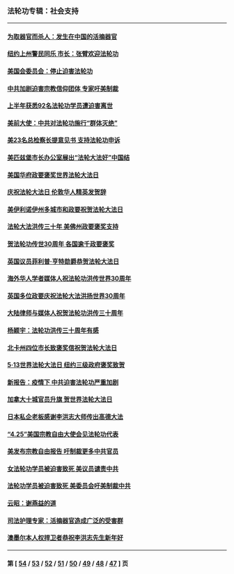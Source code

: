 ### 法轮功专辑：社会支持
---
#### [为取器官而杀人：发生在中国的活摘器官](../../pages/nf4386/n13794731.md?08120430) 
#### [纽约上州警民同乐 市长：张臂欢迎法轮功](../../pages/nf4386/n13794375.md?08120430) 
#### [美国会委员会：停止迫害法轮功](../../pages/nf4386/n13788164.md?08120430) 
#### [中共加剧迫害宗教信仰团体 专家吁美制裁](../../pages/nf4386/n13780252.md?08120430) 
#### [上半年获悉92名法轮功学员遭迫害离世](../../pages/nf4386/n13772701.md?08120430) 
#### [美前大使：中共对法轮功施行“群体灭绝”](../../pages/nf4386/n13771705.md?08120430) 
#### [美23名总检察长提意见书 支持法轮功申诉](../../pages/nf4386/n13766596.md?08120430) 
#### [美匹兹堡市长办公室展出“法轮大法好”中国结](../../pages/nf4386/n13749721.md?08120430) 
#### [美国华府政要褒奖世界法轮大法日](../../pages/nf4386/n13743770.md?08120430) 
#### [庆祝法轮大法日 伦敦华人精英发贺辞](../../pages/nf4386/n13741593.md?08120430) 
#### [美伊利诺伊州多城市和政要祝贺法轮大法日](../../pages/nf4386/n13737149.md?08120430) 
#### [法轮大法洪传三十年 美佛州政要褒奖支持](../../pages/nf4386/n13737103.md?08120430) 
#### [贺法轮功传世30周年 各国逾千政要褒奖](../../pages/nf4386/n13735828.md?08120430) 
#### [英国议员菲利普‧亨特勋爵恭贺法轮大法日](../../pages/nf4386/n13736187.md?08120430) 
#### [海外华人学者媒体人祝法轮功洪传世界30周年](../../pages/nf4386/n13735835.md?08120430) 
#### [英国多位政要庆祝法轮大法洪扬世界30周年](../../pages/nf4386/n13734739.md?08120430) 
#### [大陆律师与媒体人祝贺法轮功洪传三十周年](../../pages/nf4386/n13735062.md?08120430) 
#### [杨颖宇：法轮功洪传三十周年有感](../../pages/nf4386/n13734884.md?08120430) 
#### [北卡州四位市长致褒奖信祝贺法轮大法日](../../pages/nf4386/n13733292.md?08120430) 
#### [5·13世界法轮大法日 纽约三级政府褒奖致贺](../../pages/nf4386/n13732651.md?08120430) 
#### [新报告：疫情下 中共迫害法轮功严重加剧](../../pages/nf4386/n13732612.md?08120430) 
#### [加拿大十城官员升旗 贺世界法轮大法日](../../pages/nf4386/n13729166.md?08120430) 
#### [日本私企老板感谢李洪志大师传出高德大法](../../pages/nf4386/n13726335.md?08120430) 
#### [“4.25”美国宗教自由大使会见法轮功代表](../../pages/nf4386/n13724124.md?08120430) 
#### [美发布宗教自由报告 吁制裁更多中共官员](../../pages/nf4386/n13720670.md?08120430) 
#### [女法轮功学员被迫害致死 美议员谴责中共](../../pages/nf4386/n13682069.md?08120430) 
#### [法轮功学员被迫害致死 美委员会吁美制裁中共](../../pages/nf4386/n13631310.md?08120430) 
#### [云昭：谢燕益的道](../../pages/nf4386/n13607391.md?08120430) 
#### [司法护理专家：活摘器官造成广泛的受害群](../../pages/nf4386/n13570425.md?08120430) 
#### [澳墨尔本人权捍卫者恭祝李洪志先生新年好](../../pages/nf4386/n13556164.md?08120430) 

---
#### 第 [ [54](./54.md?08120430) / [53](./53.md?08120430) / [52](./52.md?08120430) / [51](./51.md?08120430) / [50](./50.md?08120430) / [49](./49.md?08120430) / [48](./48.md?08120430) / [47](./47.md?08120430) ] 页
